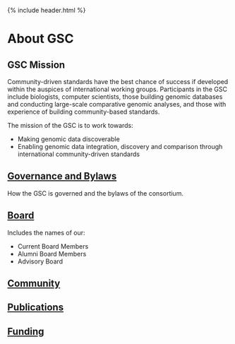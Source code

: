 {% include header.html %}

# About GSC

## GSC Mission

Community-driven standards have the best chance of success if developed within the auspices of international working groups. Participants in the GSC include biologists, computer scientists, those building genomic databases and conducting large-scale comparative genomic analyses, and those with experience of building community-based standards.

The mission of the GSC is to work towards:

*   Making genomic data discoverable
*   Enabling genomic data integration, discovery and comparison through international community-driven standards

## [Governance and Bylaws](about/governance.html)

How the GSC is governed and the bylaws of the consortium.

## [Board](about/board-members.html)
Includes the names of our:
* Current Board Members 
* Alumni Board Members
* Advisory Board

## [Community](about/community.html)

## [Publications](about/publication-list.html)

## [Funding](about/funding.html)

